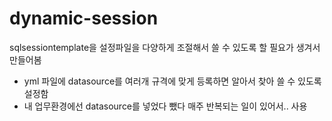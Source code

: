# dynamic-session
sqlsessiontemplate을 설정파일을 다양하게 조절해서 쓸 수 있도록 할 필요가 생겨서 만들어봄

- yml 파일에 datasource를 여러개 규격에 맞게 등록하면 알아서 찾아 쓸 수 있도록 설정함
- 내 업무환경에선 datasource를 넣었다 뺐다 매주 반복되는 일이 있어서.. 사용
